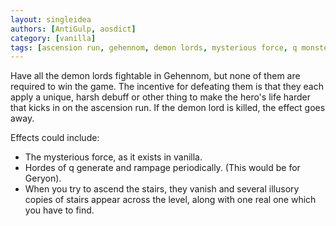 ```yaml
---
layout: singleidea
authors: [AntiGulp, aosdict]
category: [vanilla]
tags: [ascension run, gehennom, demon lords, mysterious force, q monster class, stairs]
---
```

Have all the demon lords fightable in Gehennom, but none of them are required to
win the game. The incentive for defeating them is that they each apply a unique,
harsh debuff or other thing to make the hero's life harder that kicks in on the
ascension run. If the demon lord is killed, the effect goes away.

Effects could include:
* The mysterious force, as it exists in vanilla.
* Hordes of q generate and rampage periodically. (This would be for Geryon).
* When you try to ascend the stairs, they vanish and several illusory copies of
  stairs appear across the level, along with one real one which you have to
  find.
